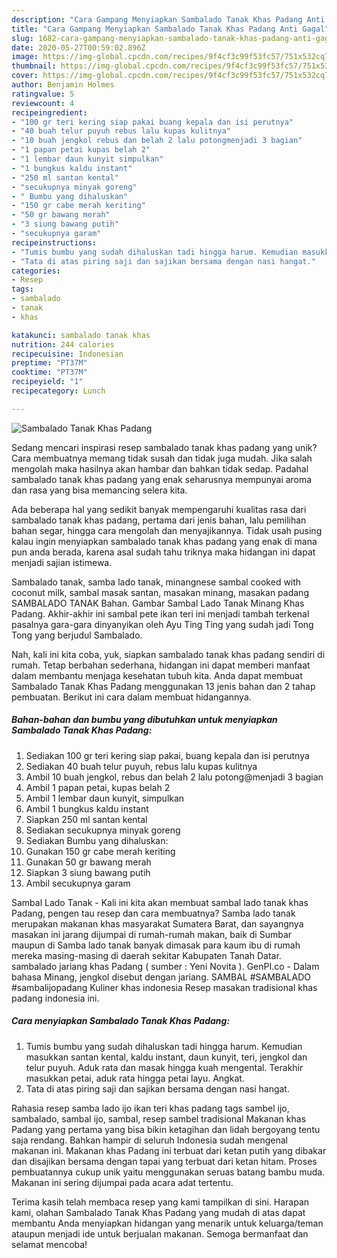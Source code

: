 ```yaml
---
description: "Cara Gampang Menyiapkan Sambalado Tanak Khas Padang Anti Gagal"
title: "Cara Gampang Menyiapkan Sambalado Tanak Khas Padang Anti Gagal"
slug: 1682-cara-gampang-menyiapkan-sambalado-tanak-khas-padang-anti-gagal
date: 2020-05-27T00:59:02.896Z
image: https://img-global.cpcdn.com/recipes/9f4cf3c99f53fc57/751x532cq70/sambalado-tanak-khas-padang-foto-resep-utama.jpg
thumbnail: https://img-global.cpcdn.com/recipes/9f4cf3c99f53fc57/751x532cq70/sambalado-tanak-khas-padang-foto-resep-utama.jpg
cover: https://img-global.cpcdn.com/recipes/9f4cf3c99f53fc57/751x532cq70/sambalado-tanak-khas-padang-foto-resep-utama.jpg
author: Benjamin Holmes
ratingvalue: 5
reviewcount: 4
recipeingredient:
- "100 gr teri kering siap pakai buang kepala dan isi perutnya"
- "40 buah telur puyuh rebus lalu kupas kulitnya"
- "10 buah jengkol rebus dan belah 2 lalu potongmenjadi 3 bagian"
- "1 papan petai kupas belah 2"
- "1 lembar daun kunyit simpulkan"
- "1 bungkus kaldu instant"
- "250 ml santan kental"
- "secukupnya minyak goreng"
- " Bumbu yang dihaluskan"
- "150 gr cabe merah keriting"
- "50 gr bawang merah"
- "3 siung bawang putih"
- "secukupnya garam"
recipeinstructions:
- "Tumis bumbu yang sudah dihaluskan tadi hingga harum. Kemudian masukkan santan kental, kaldu instant, daun kunyit, teri, jengkol dan telur puyuh. Aduk rata dan masak hingga kuah mengental. Terakhir masukkan petai, aduk rata hingga petai layu. Angkat."
- "Tata di atas piring saji dan sajikan bersama dengan nasi hangat."
categories:
- Resep
tags:
- sambalado
- tanak
- khas

katakunci: sambalado tanak khas 
nutrition: 244 calories
recipecuisine: Indonesian
preptime: "PT37M"
cooktime: "PT37M"
recipeyield: "1"
recipecategory: Lunch

---
```



![Sambalado Tanak Khas Padang](https://img-global.cpcdn.com/recipes/9f4cf3c99f53fc57/751x532cq70/sambalado-tanak-khas-padang-foto-resep-utama.jpg)

Sedang mencari inspirasi resep sambalado tanak khas padang yang unik? Cara membuatnya memang tidak susah dan tidak juga mudah. Jika salah mengolah maka hasilnya akan hambar dan bahkan tidak sedap. Padahal sambalado tanak khas padang yang enak seharusnya mempunyai aroma dan rasa yang bisa memancing selera kita.

Ada beberapa hal yang sedikit banyak mempengaruhi kualitas rasa dari sambalado tanak khas padang, pertama dari jenis bahan, lalu pemilihan bahan segar, hingga cara mengolah dan menyajikannya. Tidak usah pusing kalau ingin menyiapkan sambalado tanak khas padang yang enak di mana pun anda berada, karena asal sudah tahu triknya maka hidangan ini dapat menjadi sajian istimewa.

Sambalado tanak, samba lado tanak, minangnese sambal cooked with coconut milk, sambal masak santan, masakan minang, masakan padang SAMBALADO TANAK Bahan. Gambar Sambal Lado Tanak Minang Khas Padang. Akhir-akhir ini sambal pete ikan teri ini menjadi tambah terkenal pasalnya gara-gara dinyanyikan oleh Ayu Ting Ting yang sudah jadi Tong Tong yang berjudul Sambalado.


Nah, kali ini kita coba, yuk, siapkan sambalado tanak khas padang sendiri di rumah. Tetap berbahan sederhana, hidangan ini dapat memberi manfaat dalam membantu menjaga kesehatan tubuh kita. Anda dapat membuat Sambalado Tanak Khas Padang menggunakan 13 jenis bahan dan 2 tahap pembuatan. Berikut ini cara dalam membuat hidangannya.

<!--inarticleads1-->

##### Bahan-bahan dan bumbu yang dibutuhkan untuk menyiapkan Sambalado Tanak Khas Padang:

1. Sediakan 100 gr teri kering siap pakai, buang kepala dan isi perutnya
1. Sediakan 40 buah telur puyuh, rebus lalu kupas kulitnya
1. Ambil 10 buah jengkol, rebus dan belah 2 lalu potong@menjadi 3 bagian
1. Ambil 1 papan petai, kupas belah 2
1. Ambil 1 lembar daun kunyit, simpulkan
1. Ambil 1 bungkus kaldu instant
1. Siapkan 250 ml santan kental
1. Sediakan secukupnya minyak goreng
1. Sediakan  Bumbu yang dihaluskan:
1. Gunakan 150 gr cabe merah keriting
1. Gunakan 50 gr bawang merah
1. Siapkan 3 siung bawang putih
1. Ambil secukupnya garam


Sambal Lado Tanak - Kali ini kita akan membuat sambal lado tanak khas Padang, pengen tau resep dan cara membuatnya? Samba lado tanak merupakan makanan khas masyarakat Sumatera Barat, dan sayangnya masakan ini jarang dijumpai di rumah-rumah makan, baik di Sumbar maupun di Samba lado tanak banyak dimasak para kaum ibu di rumah mereka masing-masing di daerah sekitar Kabupaten Tanah Datar. sambalado jariang khas Padang ( sumber : Yeni Novita ). GenPI.co - Dalam bahasa Minang, jengkol disebut dengan jariang. SAMBAL #SAMBALADO #sambalijopadang Kuliner khas indonesia Resep masakan tradisional khas padang indonesia ini. 

<!--inarticleads2-->

##### Cara menyiapkan Sambalado Tanak Khas Padang:

1. Tumis bumbu yang sudah dihaluskan tadi hingga harum. Kemudian masukkan santan kental, kaldu instant, daun kunyit, teri, jengkol dan telur puyuh. Aduk rata dan masak hingga kuah mengental. Terakhir masukkan petai, aduk rata hingga petai layu. Angkat.
1. Tata di atas piring saji dan sajikan bersama dengan nasi hangat.


Rahasia resep samba lado ijo ikan teri khas padang tags sambel ijo, sambalado, sambal ijo, sambal, resep sambel tradisional Makanan khas Padang yang pertama yang bisa bikin ketagihan dan lidah bergoyang tentu saja rendang. Bahkan hampir di seluruh Indonesia sudah mengenal makanan ini. Makanan khas Padang ini terbuat dari ketan putih yang dibakar dan disajikan bersama dengan tapai yang terbuat dari ketan hitam. Proses pembuatannya cukup unik yaitu menggunakan seruas batang bambu muda. Makanan ini sering dijumpai pada acara adat tertentu. 

Terima kasih telah membaca resep yang kami tampilkan di sini. Harapan kami, olahan Sambalado Tanak Khas Padang yang mudah di atas dapat membantu Anda menyiapkan hidangan yang menarik untuk keluarga/teman ataupun menjadi ide untuk berjualan makanan. Semoga bermanfaat dan selamat mencoba!
